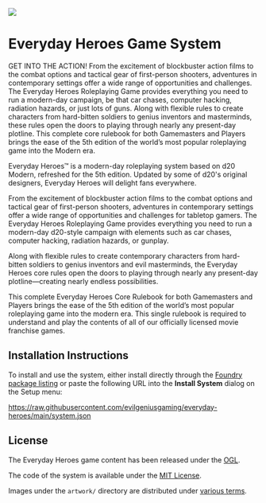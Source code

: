 ![](https://github.com/evilgeniusgaming/everyday-heroes/blob/main/artwork/hero.jpg?raw=true)

# Everyday Heroes Game System

GET INTO THE ACTION! From the excitement of blockbuster action films to the combat options and tactical gear of first-person shooters, adventures in contemporary settings offer a wide range of opportunities and challenges. The Everyday Heroes Roleplaying Game provides everything you need to run a modern-day campaign, be that car chases, computer hacking, radiation hazards, or just lots of guns. Along with flexible rules to create characters from hard-bitten soldiers to genius inventors and masterminds, these rules open the doors to playing through nearly any present-day plotline. This complete core rulebook for both Gamemasters and Players brings the ease of the 5th edition of the world’s most popular roleplaying game into the Modern era.

Everyday Heroes™ is a modern-day roleplaying system based on d20 Modern, refreshed for the 5th edition. Updated by some of d20's original designers, Everyday Heroes will delight fans everywhere.

From the excitement of blockbuster action films to the combat options and tactical gear of first-person shooters, adventures in contemporary settings offer a wide range of opportunities and challenges for tabletop gamers. The Everyday Heroes Roleplaying Game provides everything you need to run a modern-day d20-style campaign with elements such as car chases, computer hacking, radiation hazards, or gunplay.

Along with flexible rules to create contemporary characters from hard-bitten soldiers to genius inventors and evil masterminds, the Everyday Heroes core rules open the doors to playing through nearly any present-day plotline—creating nearly endless possibilities.

This complete Everyday Heroes Core Rulebook for both Gamemasters and Players brings the ease of the 5th edition of the world’s most popular roleplaying game into the modern era. This single rulebook is required to understand and play the contents of all of our officially licensed movie franchise games.

## Installation Instructions

To install and use the system, either install directly through the [Foundry package listing](https://foundryvtt.com/packages/everyday-heroes) or paste the following URL into the **Install System** dialog on the Setup menu:

https://raw.githubusercontent.com/evilgeniusgaming/everyday-heroes/main/system.json

## License

The Everyday Heroes game content has been released under the [OGL](https://github.com/evilgeniusgaming/everyday-heroes/blob/main/OGL.md).

The code of the system is available under the [MIT License](https://github.com/evilgeniusgaming/everyday-heroes/blob/main/LICENSE).

Images under the `artwork/` directory are distributed under [various terms](https://github.com/evilgeniusgaming/everyday-heroes/blob/main/artwork/LICENSE).
